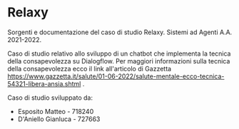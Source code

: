 # Relaxy
Sorgenti e documentazione del caso di studio Relaxy. Sistemi ad Agenti A.A. 2021-2022.

Caso di studio relativo allo sviluppo di un chatbot che implementa la tecnica della consapevolezza su Dialogflow.
Per maggiori informazioni sulla tecnica della consapevolezza ecco il link all'articolo di Gazzetta
https://www.gazzetta.it/salute/01-06-2022/salute-mentale-ecco-tecnica-54321-libera-ansia.shtml .

Caso di studio sviluppato da:
* Esposito Matteo - 718240
* D'Aniello Gianluca - 727663
